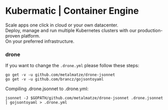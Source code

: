 # Kubermatic | Container Engine

Scale apps one click in cloud or your own datacenter.  
Deploy, manage and run multiple Kubernetes clusters with our production-proven platform.  
On your preferred infrastructure.

### drone

If you want to change the `.drone.yml` please follow these steps:

`go get -v -u github.com/metalmatze/drone-jsonnet`  
`go get -v -u github.com/brancz/gojsontoyaml`

Compiling .drone.jsonnet to .drone.yml:

`jsonnet -J $GOPATH/github.com/metalmatze/drone-jsonnet .drone.jsonnet | gojsontoyaml > .drone.yml`
